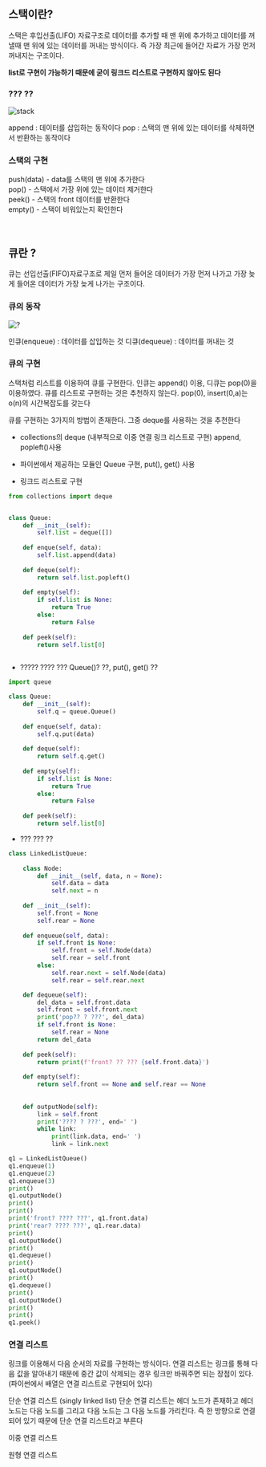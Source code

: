 ## 스택이란?

스택은 후입선출(LIFO) 자료구조로 데이터를 추가할 때 맨 위에 추가하고 데이터를 꺼낼때 맨 위에 있는 데이터를 꺼내는 방식이다. 즉 가장 최근에 들어간 자료가 가장 먼저 꺼내지는 구조이다.    

__list로 구현이 가능하기 때문에 굳이 링크드 리스트로 구현하지 않아도 된다__   
 

### ??? ??   
![stack](https://user-images.githubusercontent.com/64240637/107119454-fea76d80-68ca-11eb-9430-743b88841a13.PNG)    

append : 데이터를 삽입하는 동작이다
pop : 스택의 맨 위에 있는 데이터를 삭제하면서 반환하는 동작이다 


### 스택의 구현
push(data) - data를 스택의 맨 위에 추가한다  
pop() - 스택에서 가장 위에 있는 데이터 제거한다   
peek() - 스택의 front 데이터를 반환한다   
empty() - 스택이 비워있는지 확인한다  

<br>

## 큐란 ?
큐는 선입선출(FIFO)자료구조로 제일 먼저 들어온 데이터가 가장 먼저 나가고 가장 늦게 들어온 데이터가 가장 늦게 나가는 구조이다.
  

### 큐의 동작
![?](https://user-images.githubusercontent.com/64240637/107120988-55b14080-68d3-11eb-8aff-24ea4e8c6e4a.png)      
   

인큐(enqueue) : 데이터를 삽입하는 것
디큐(dequeue) : 데이터를 꺼내는 것


### 큐의 구현
스택처럼 리스트를 이용하여 큐를 구현한다. 인큐는 append() 이용, 디큐는 pop(0)을 이용하였다. 큐를 리스트로 구현하는 것은 추천하지 않는다. pop(0), insert(0,a)는 o(n)의 시간복잡도를 갖는다

큐를 구현하는 3가지의 방법이 존재한다. 그중 deque를 사용하는 것을 추천한다

- collections의 deque (내부적으로 이중 연결 링크 리스트로 구현) append, popleft()사용 

- 파이썬에서 제공하는 모듈인 Queue 구현,  put(), get() 사용

- 링크드 리스트로 구현

```python
from collections import deque


class Queue:
    def __init__(self):
        self.list = deque([])
        
    def enque(self, data):
        self.list.append(data)
    
    def deque(self):
        return self.list.popleft()
    
    def empty(self):
        if self.list is None:
            return True
        else:
            return False
        
    def peek(self):
        return self.list[0]
    
```

- ????? ???? ??? Queue()? ??, put(), get() ??
```python
import queue

class Queue:
    def __init__(self):
        self.q = queue.Queue()
        
    def enque(self, data):
        self.q.put(data)
        
    def deque(self):
        return self.q.get()
    
    def empty(self):
        if self.list is None:
            return True
        else:
            return False
        
    def peek(self):
        return self.list[0]    
```

- ??? ??? ??
```python
class LinkedListQueue:
    
    class Node:
        def __init__(self, data, n = None):
            self.data = data
            self.next = n
            
    def __init__(self):
        self.front = None
        self.rear = None
        
    def enqueue(self, data):
        if self.front is None:
            self.front = self.Node(data)
            self.rear = self.front
        else:
            self.rear.next = self.Node(data)
            self.rear = self.rear.next

    def dequeue(self):
        del_data = self.front.data
        self.front = self.front.next
        print('pop?? ? ???', del_data)
        if self.front is None:
            self.rear = None
        return del_data
    
    def peek(self):
        return print(f'front? ?? ??? {self.front.data}')
    
    def empty(self):
        return self.front == None and self.rear == None
    
    
    def outputNode(self):
        link = self.front
        print('???? ? ???', end=' ')
        while link:
            print(link.data, end=' ')
            link = link.next

q1 = LinkedListQueue()
q1.enqueue(1)
q1.enqueue(2)
q1.enqueue(3)
print()
q1.outputNode()
print()
print()
print('front? ???? ???', q1.front.data)
print('rear? ???? ???', q1.rear.data)
print()
q1.outputNode()
print()
q1.dequeue()
print()
q1.outputNode()
print()
q1.dequeue()
print()
q1.outputNode()
print()
print()
q1.peek()
```


### 연결 리스트
링크를 이용해서 다음 순서의 자료를 구현하는 방식이다. 연결 리스트는 링크를 통해 다음 값을 알아내기 때문에 중간 값이 삭제되는 경우 링크만 바꿔주면 되는 장점이 있다. (파이썬에서 배열은 연결 리스트로 구현되어 있다)

단순 연결 리스트 (singly linked list)
단순 연결 리스트는 헤더 노드가 존재하고 헤더 노드는 다음 노드를 그리고 다음 노드는 그 다음 노드를 가리킨다. 즉 한 방향으로 연결되어 있기 때문에 단순 연결 리스트라고 부른다

이중 연결 리스트

원형 연결 리스트